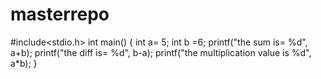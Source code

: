 # masterrepo
#include<stdio.h>
int main()
{
    int a= 5;
    int b =6;
    printf("the sum is= %d", a+b);
    printf("the diff is= %d", b-a);
    printf("the multiplication value is %d", a*b);
}
